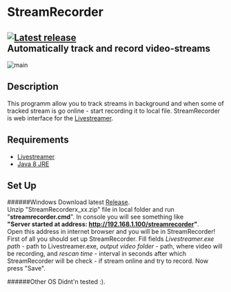StreamRecorder
===
[![Latest release][badge-release]][Releases]  
**Automatically track and record video-streams**
---

![main][main]

## Description
This programm allow you to track streams in background and when some of tracked stream is go online - start recording it to local file. StreamRecorder is web interface for the [Livestreamer][Livestreamer].  


## Requirements
* [Livestreamer][Livestreamer]
* [Java 8 JRE][Java]


## Set Up
######Windows
Download latest [Release].  
Unzip "StreamRecorderx_xx.zip" file in local folder and run "**streamrecorder.cmd**". In console you will see something like  
**"Server started at address: http://192.168.1.100/streamrecorder"**.  
Open this address in internet browser and you will be in StreamRecorder!  
First of all you should set up StreamRecorder. Fill fields *Livestreamer.exe path* - path to Livestreamer.exe, *output video folder* - path, where video will be recording, and *rescan time* - interval in seconds after which StreamRecorder will be check - if stream online and try to record. Now press "Save".

######Other OS
Didnt'n tested :).


  [Livestreamer]: https://github.com/chrippa/livestreamer "Livestreamer"
  [Main]: https://cloud.githubusercontent.com/assets/8672252/8512412/adab8230-2349-11e5-93bc-5fd7263508fd.png
  [Releases]: https://github.com/Rexee/StreamRecorder/releases/latest "Releases"
  [Release]: https://github.com/Rexee/StreamRecorder/releases/latest "Release"
  [Java]: https://java.com/download "Java"
  [badge-release]: https://img.shields.io/badge/Release-1.01-green.svg "Latest release"
